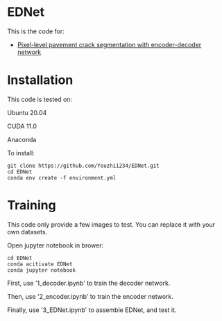# EDNet
This is the code for:
 - [Pixel-level pavement crack segmentation with encoder-decoder network](https://www.sciencedirect.com/science/article/abs/pii/S0263224121008538)
# Installation
This code is tested on:

Ubuntu 20.04

CUDA 11.0

Anaconda

To install:
```Shell
git clone https://github.com/Youzhi1234/EDNet.git
cd EDNet
conda env create -f environment.yml
```
# Training
This code only provide a few images to test. You can replace it with your own datasets. 

Open jupyter notebook in brower:
```Shell
cd EDNet
conda acitivate EDNet
conda jupyter notebook
```
First, use '1_decoder.ipynb' to train the decoder network.

Then, use '2_encoder.ipynb' to train the encoder network.

Finally, use '3_EDNet.ipynb' to assemble EDNet, and test it.
